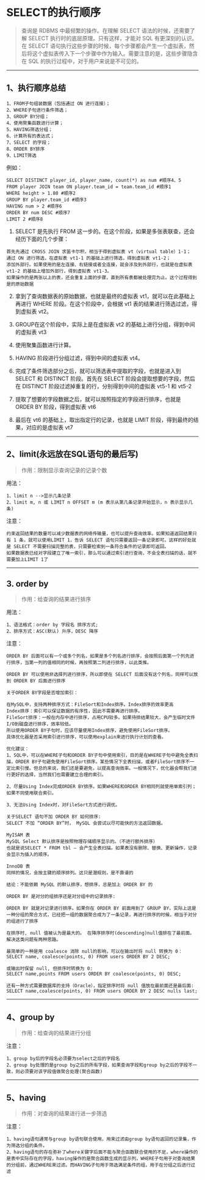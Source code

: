 # SELECT的执行顺序
> 查询是 RDBMS 中最频繁的操作。在理解 SELECT 语法的时候，还需要了解 SELECT 执行时的底层原理。只有这样，才能对 SQL 有更深刻的认识。在 SELECT 语句执行这些步骤的时候，每个步骤都会产生一个虚拟表，然后将这个虚拟表传入下一个步骤中作为输入。需要注意的是，这些步骤隐含在 SQL 的执行过程中，对于用户来说是不可见的。
---

## 1、执行顺序总结
```
1、FROM子句组装数据（包括通过 ON 进行连接）；
2、WHERE子句进行条件筛选；
3、GROUP BY分组；
4、使用聚集函数进行计算； 
5、HAVING筛选分组； 
6、计算所有的表达式； 
7、SELECT 的字段；
8、ORDER BY排序
9、LIMIT筛选
```

例如：
```
SELECT DISTINCT player_id, player_name, count(*) as num #顺序4、5
FROM player JOIN team ON player.team_id = team.team_id #顺序1
WHERE height > 1.80 #顺序2
GROUP BY player.team_id #顺序3
HAVING num > 2 #顺序6
ORDER BY num DESC #顺序7
LIMIT 2 #顺序8
```

1. SELECT 是先执行 FROM 这一步的。在这个阶段，如果是多张表联查，还会经历下面的几个步骤：
```
首先先通过 CROSS JOIN 求笛卡尔积，相当于得到虚拟表 vt（virtual table）1-1；
通过 ON 进行筛选，在虚拟表 vt1-1 的基础上进行筛选，得到虚拟表 vt1-2；
添加外部行。如果使用的是左连接、右链接或者全连接，就会涉及到外部行，也就是在虚拟表 vt1-2 的基础上增加外部行，得到虚拟表 vt1-3。
如果操作的是两张以上的表，还会重复上面的步骤，直到所有表都被处理完为止。这个过程得到是的原始数据
```

2. 拿到了查询数据表的原始数据，也就是最终的虚拟表 vt1，就可以在此基础上再进行 WHERE 阶段。在这个阶段中，会根据 vt1 表的结果进行筛选过滤，得到虚拟表 vt2。

3. GROUP在这个阶段中，实际上是在虚拟表 vt2 的基础上进行分组，得到中间的虚拟表 vt3

4. 使用聚集函数进行计算。

5. HAVING 阶段进行分组过滤，得到中间的虚拟表 vt4。 

6. 完成了条件筛选部分之后，就可以筛选表中提取的字段，也就是进入到 SELECT 和 DISTINCT 阶段。首先在 SELECT 阶段会提取想要的字段，然后在 DISTINCT 阶段过滤掉重复的行，分别得到中间的虚拟表 vt5-1 和 vt5-2

7. 提取了想要的字段数据之后，就可以按照指定的字段进行排序，也就是 ORDER BY 阶段，得到虚拟表 vt6

8. 最后在 vt6 的基础上，取出指定行的记录，也就是 LIMIT 阶段，得到最终的结果，对应的是虚拟表 vt7
---


## 2、limit(永远放在SQL语句的最后写)
> 作用：限制显示查询记录的记录个数

用法：
```
1、limit n -->显示几条记录
2、limit m, n 或 LIMIT n OFFSET m (m 表示从第几条记录开始显示，n 表示显示几条)
```

注意：
```
约束返回结果的数量可以减少数据表的网络传输量，也可以提升查询效率。如果知道返回结果只有 1 条，就可以使用LIMIT 1，告诉 SELECT 语句只需要返回一条记录即可。这样的好处就是 SELECT 不需要扫描完整的表，只需要检索到一条符合条件的记录即可返回。
如果数据表已经对字段建立了唯一索引，那么可以通过索引进行查询，不会全表扫描的话，就不需要加上LIMIT 1了
```
---


## 3. order by
> 作用：给查询的结果进行排序

用法：
```
1、语法格式：order by 字段名 排序方式;
2、排序方式：ASC(默认) 升序，DESC 降序
```

注意：
```
ORDER BY 后面可以有一个或多个列名，如果是多个列名进行排序，会按照后面第一个列先进行排序，当第一列的值相同的时候，再按照第二列进行排序，以此类推。

ORDER BY 可以使用非选择列进行排序，所以即使在 SELECT 后面没有这个列名，同样可以放到 ORDER BY 后面进行排序
```

```
关于ORDER BY字段是否增加索引：

在MySQL中，支持两种排序方式：FileSort和Index排序。Index排序的效率更高
Index排序：索引可以保证数据的有序性，因此不需要再进行排序。
FileSort排序：一般在内存中进行排序，占用CPU较多。如果待排结果较大，会产生临时文件I/O到磁盘进行排序，效率较低。
所以使用ORDER BY子句时，应该尽量使用Index排序，避免使用FileSort排序。
具体优化器是否采用索引进行排序，可以使用explain来进行执行计划的查看。

优化建议：
1、SQL中，可以在WHERE子句和ORDER BY子句中使用索引，目的是在WHERE子句中避免全表扫描，ORDER BY子句避免使用FileSort排序。某些情况下全表扫描，或者FileSort排序不一定比索引慢。但总的来说，我们还是要避免，以提高查询效率。一般情况下，优化器会帮我们进行更好的选择，当然我们也需要建立合理的索引。

2、尽量Using Index完成ORDER BY排序。如果WHERE和ORDER BY相同列就使用单索引列；如果不同使用联合索引。

3、无法Using Index时，对FileSort方式进行调优。
```

```
关于SELECT 语句不加 ORDER BY 如何排序:
SELECT 不加 “ORDER BY”时， MySQL 会尝试以尽可能快的方法返回数据。

MyISAM 表
MySQL Select 默认排序是按照物理存储顺序显示的。（不进行额外排序）
也就是说SELECT * FROM tbl – 会产生全表扫描。如果表没有删除、替换、更新操作，记录会显示为插入的顺序。

InnoDB 表
同样的情况，会按主键的顺序排列。这只是潜规则，是不靠谱的

结论：不能依赖 MySQL 的默认排序，想排序，总是加上 ORDER BY 的
```

```
ORDER BY 是对分的组排序还是对分组中的记录排序:

ORDER BY 就是对记录进行排序。如果你在 ORDER BY 前面用到了 GROUP BY，实际上这是一种分组的聚合方式，已经把一组的数据聚合成为了一条记录，再进行排序的时候，相当于对分的组进行了排序
```

```
在排序时, null 值被认为是最大的。 在降序排序时(descending)null值排在了最前面。解决这类问题有两种思路。

最简单的一种是用 coalesce 消除 null的影响，可以在输出时将 null 转换为 0：
SELECT name, coalesce(points, 0) FROM users ORDER BY 2 DESC; 

或输出时保留 null, 但排序时转换为 0: 
SELECT name,points FROM users ORDER BY coalesce(points, 0) DESC; 

还有一种方式需要数据库的支持（Oracle），指定排序时将 null 值放在最前面还是最后面: 
SELECT name,coalesce(points, 0) FROM users ORDER BY 2 DESC nulls last;
```
---


## 4、group by
> 作用：给查询的结果进行分组

注意：
```
1、group by后的字段名必须要为select之后的字段名
2、group by处理的是group by之后的所有字段，如果查询字段和group by之后的字段不一致，则必须要对该字段值做聚合处理(聚合函数)
```
---


## 5、having
> 作用：对查询的结果进行进一步筛选

注意：
```
1、having语句通常与group by语句联合使用，用来过滤由group by语句返回的记录集，作为筛选分组的条件。
2、having语句的存在弥补了where关键字后面不能与聚合函数联合使用的不足，where操作的是表中实际存在的字段，having操作的是聚合函数生成的显示列，WHERE子句用于对查询结果的分组前，通过WHERE来过滤。而HAVING子句用于筛选满足条件的组，用于在分组之后进行过滤
```

